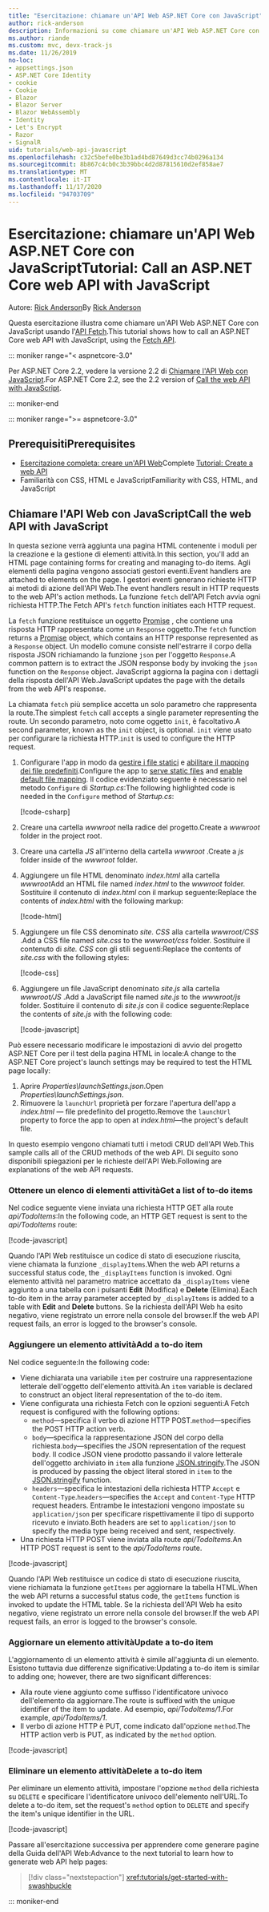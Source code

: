 ```yaml
---
title: "Esercitazione: chiamare un'API Web ASP.NET Core con JavaScript"
author: rick-anderson
description: Informazioni su come chiamare un'API Web ASP.NET Core con JavaScript.
ms.author: riande
ms.custom: mvc, devx-track-js
ms.date: 11/26/2019
no-loc:
- appsettings.json
- ASP.NET Core Identity
- cookie
- Cookie
- Blazor
- Blazor Server
- Blazor WebAssembly
- Identity
- Let's Encrypt
- Razor
- SignalR
uid: tutorials/web-api-javascript
ms.openlocfilehash: c32c5befe0be3b1ad4bd87649d3cc74b0296a134
ms.sourcegitcommit: 8b867c4cb0c3b39bbc4d2d87815610d2ef858ae7
ms.translationtype: MT
ms.contentlocale: it-IT
ms.lasthandoff: 11/17/2020
ms.locfileid: "94703709"
---
```

# <a name="tutorial-call-an-aspnet-core-web-api-with-javascript"></a><span data-ttu-id="390de-103">Esercitazione: chiamare un'API Web ASP.NET Core con JavaScript</span><span class="sxs-lookup"><span data-stu-id="390de-103">Tutorial: Call an ASP.NET Core web API with JavaScript</span></span>

<span data-ttu-id="390de-104">Autore: [Rick Anderson](https://twitter.com/RickAndMSFT)</span><span class="sxs-lookup"><span data-stu-id="390de-104">By [Rick Anderson](https://twitter.com/RickAndMSFT)</span></span>

<span data-ttu-id="390de-105">Questa esercitazione illustra come chiamare un'API Web ASP.NET Core con JavaScript usando l'[API Fetch](https://developer.mozilla.org/docs/Web/API/Fetch_API).</span><span class="sxs-lookup"><span data-stu-id="390de-105">This tutorial shows how to call an ASP.NET Core web API with JavaScript, using the [Fetch API](https://developer.mozilla.org/docs/Web/API/Fetch_API).</span></span>

::: moniker range="< aspnetcore-3.0"

<span data-ttu-id="390de-106">Per ASP.NET Core 2.2, vedere la versione 2.2 di [Chiamare l'API Web con JavaScript](xref:tutorials/first-web-api#call-the-web-api-with-javascript).</span><span class="sxs-lookup"><span data-stu-id="390de-106">For ASP.NET Core 2.2, see the 2.2 version of [Call the web API with JavaScript](xref:tutorials/first-web-api#call-the-web-api-with-javascript).</span></span>

::: moniker-end

::: moniker range=">= aspnetcore-3.0"

## <a name="prerequisites"></a><span data-ttu-id="390de-107">Prerequisiti</span><span class="sxs-lookup"><span data-stu-id="390de-107">Prerequisites</span></span>

* <span data-ttu-id="390de-108">[Esercitazione completa: creare un'API Web](xref:tutorials/first-web-api)</span><span class="sxs-lookup"><span data-stu-id="390de-108">Complete [Tutorial: Create a web API](xref:tutorials/first-web-api)</span></span>
* <span data-ttu-id="390de-109">Familiarità con CSS, HTML e JavaScript</span><span class="sxs-lookup"><span data-stu-id="390de-109">Familiarity with CSS, HTML, and JavaScript</span></span>

## <a name="call-the-web-api-with-javascript"></a><span data-ttu-id="390de-110">Chiamare l'API Web con JavaScript</span><span class="sxs-lookup"><span data-stu-id="390de-110">Call the web API with JavaScript</span></span>

<span data-ttu-id="390de-111">In questa sezione verrà aggiunta una pagina HTML contenente i moduli per la creazione e la gestione di elementi attività.</span><span class="sxs-lookup"><span data-stu-id="390de-111">In this section, you'll add an HTML page containing forms for creating and managing to-do items.</span></span> <span data-ttu-id="390de-112">Agli elementi della pagina vengono associati gestori eventi.</span><span class="sxs-lookup"><span data-stu-id="390de-112">Event handlers are attached to elements on the page.</span></span> <span data-ttu-id="390de-113">I gestori eventi generano richieste HTTP ai metodi di azione dell'API Web.</span><span class="sxs-lookup"><span data-stu-id="390de-113">The event handlers result in HTTP requests to the web API's action methods.</span></span> <span data-ttu-id="390de-114">La funzione `fetch` dell'API Fetch avvia ogni richiesta HTTP.</span><span class="sxs-lookup"><span data-stu-id="390de-114">The Fetch API's `fetch` function initiates each HTTP request.</span></span>

<span data-ttu-id="390de-115">La `fetch` funzione restituisce un oggetto [Promise](https://developer.mozilla.org/docs/Web/JavaScript/Reference/Global_Objects/Promise) , che contiene una risposta HTTP rappresentata come un `Response` oggetto.</span><span class="sxs-lookup"><span data-stu-id="390de-115">The `fetch` function returns a [Promise](https://developer.mozilla.org/docs/Web/JavaScript/Reference/Global_Objects/Promise) object, which contains an HTTP response represented as a `Response` object.</span></span> <span data-ttu-id="390de-116">Un modello comune consiste nell'estrarre il corpo della risposta JSON richiamando la funzione `json` per l'oggetto `Response`.</span><span class="sxs-lookup"><span data-stu-id="390de-116">A common pattern is to extract the JSON response body by invoking the `json` function on the `Response` object.</span></span> <span data-ttu-id="390de-117">JavaScript aggiorna la pagina con i dettagli della risposta dell'API Web.</span><span class="sxs-lookup"><span data-stu-id="390de-117">JavaScript updates the page with the details from the web API's response.</span></span>

<span data-ttu-id="390de-118">La chiamata `fetch` più semplice accetta un solo parametro che rappresenta la route.</span><span class="sxs-lookup"><span data-stu-id="390de-118">The simplest `fetch` call accepts a single parameter representing the route.</span></span> <span data-ttu-id="390de-119">Un secondo parametro, noto come oggetto `init`, è facoltativo.</span><span class="sxs-lookup"><span data-stu-id="390de-119">A second parameter, known as the `init` object, is optional.</span></span> <span data-ttu-id="390de-120">`init` viene usato per configurare la richiesta HTTP.</span><span class="sxs-lookup"><span data-stu-id="390de-120">`init` is used to configure the HTTP request.</span></span>

1. <span data-ttu-id="390de-121">Configurare l'app in modo da [gestire i file statici](/dotnet/api/microsoft.aspnetcore.builder.staticfileextensions.usestaticfiles#Microsoft_AspNetCore_Builder_StaticFileExtensions_UseStaticFiles_Microsoft_AspNetCore_Builder_IApplicationBuilder_) e [abilitare il mapping dei file predefiniti](/dotnet/api/microsoft.aspnetcore.builder.defaultfilesextensions.usedefaultfiles#Microsoft_AspNetCore_Builder_DefaultFilesExtensions_UseDefaultFiles_Microsoft_AspNetCore_Builder_IApplicationBuilder_).</span><span class="sxs-lookup"><span data-stu-id="390de-121">Configure the app to [serve static files](/dotnet/api/microsoft.aspnetcore.builder.staticfileextensions.usestaticfiles#Microsoft_AspNetCore_Builder_StaticFileExtensions_UseStaticFiles_Microsoft_AspNetCore_Builder_IApplicationBuilder_) and [enable default file mapping](/dotnet/api/microsoft.aspnetcore.builder.defaultfilesextensions.usedefaultfiles#Microsoft_AspNetCore_Builder_DefaultFilesExtensions_UseDefaultFiles_Microsoft_AspNetCore_Builder_IApplicationBuilder_).</span></span> <span data-ttu-id="390de-122">Il codice evidenziato seguente è necessario nel metodo `Configure` di *Startup.cs*:</span><span class="sxs-lookup"><span data-stu-id="390de-122">The following highlighted code is needed in the `Configure` method of *Startup.cs*:</span></span>

    [!code-csharp[](first-web-api/samples/3.0/TodoApi/StartupJavaScript.cs?highlight=8-9&name=snippet_configure)]

1. <span data-ttu-id="390de-123">Creare una cartella *wwwroot* nella radice del progetto.</span><span class="sxs-lookup"><span data-stu-id="390de-123">Create a *wwwroot* folder in the project root.</span></span>

1. <span data-ttu-id="390de-124">Creare una cartella *JS* all'interno della cartella *wwwroot* .</span><span class="sxs-lookup"><span data-stu-id="390de-124">Create a *js* folder inside of the *wwwroot* folder.</span></span>

1. <span data-ttu-id="390de-125">Aggiungere un file HTML denominato *index.html* alla cartella *wwwroot*</span><span class="sxs-lookup"><span data-stu-id="390de-125">Add an HTML file named *index.html* to the *wwwroot* folder.</span></span> <span data-ttu-id="390de-126">Sostituire il contenuto di *index.html* con il markup seguente:</span><span class="sxs-lookup"><span data-stu-id="390de-126">Replace the contents of *index.html* with the following markup:</span></span>

    [!code-html[](first-web-api/samples/3.0/TodoApi/wwwroot/index.html)]

1. <span data-ttu-id="390de-127">Aggiungere un file CSS denominato *site. CSS* alla cartella *wwwroot/CSS* .</span><span class="sxs-lookup"><span data-stu-id="390de-127">Add a CSS file named *site.css* to the *wwwroot/css* folder.</span></span> <span data-ttu-id="390de-128">Sostituire il contenuto di *site. CSS* con gli stili seguenti:</span><span class="sxs-lookup"><span data-stu-id="390de-128">Replace the contents of *site.css* with the following styles:</span></span>

    [!code-css[](first-web-api/samples/3.0/TodoApi/wwwroot/css/site.css)]

1. <span data-ttu-id="390de-129">Aggiungere un file JavaScript denominato *site.js* alla cartella *wwwroot/JS* .</span><span class="sxs-lookup"><span data-stu-id="390de-129">Add a JavaScript file named *site.js* to the *wwwroot/js* folder.</span></span> <span data-ttu-id="390de-130">Sostituire il contenuto di *site.js* con il codice seguente:</span><span class="sxs-lookup"><span data-stu-id="390de-130">Replace the contents of *site.js* with the following code:</span></span>

    [!code-javascript[](first-web-api/samples/3.0/TodoApi/wwwroot/js/site.js?name=snippet_SiteJs)]

<span data-ttu-id="390de-131">Può essere necessario modificare le impostazioni di avvio del progetto ASP.NET Core per il test della pagina HTML in locale:</span><span class="sxs-lookup"><span data-stu-id="390de-131">A change to the ASP.NET Core project's launch settings may be required to test the HTML page locally:</span></span>

1. <span data-ttu-id="390de-132">Aprire *Properties\launchSettings.json*.</span><span class="sxs-lookup"><span data-stu-id="390de-132">Open *Properties\launchSettings.json*.</span></span>
1. <span data-ttu-id="390de-133">Rimuovere la `launchUrl` proprietà per forzare l'apertura dell'app a *index.html* &mdash; file predefinito del progetto.</span><span class="sxs-lookup"><span data-stu-id="390de-133">Remove the `launchUrl` property to force the app to open at *index.html*&mdash;the project's default file.</span></span>

<span data-ttu-id="390de-134">In questo esempio vengono chiamati tutti i metodi CRUD dell'API Web.</span><span class="sxs-lookup"><span data-stu-id="390de-134">This sample calls all of the CRUD methods of the web API.</span></span> <span data-ttu-id="390de-135">Di seguito sono disponibili spiegazioni per le richieste dell'API Web.</span><span class="sxs-lookup"><span data-stu-id="390de-135">Following are explanations of the web API requests.</span></span>

### <a name="get-a-list-of-to-do-items"></a><span data-ttu-id="390de-136">Ottenere un elenco di elementi attività</span><span class="sxs-lookup"><span data-stu-id="390de-136">Get a list of to-do items</span></span>

<span data-ttu-id="390de-137">Nel codice seguente viene inviata una richiesta HTTP GET alla route *api/TodoItems*:</span><span class="sxs-lookup"><span data-stu-id="390de-137">In the following code, an HTTP GET request is sent to the *api/TodoItems* route:</span></span>

[!code-javascript[](first-web-api/samples/3.0/TodoApi/wwwroot/js/site.js?name=snippet_GetItems)]

<span data-ttu-id="390de-138">Quando l'API Web restituisce un codice di stato di esecuzione riuscita, viene chiamata la funzione `_displayItems`.</span><span class="sxs-lookup"><span data-stu-id="390de-138">When the web API returns a successful status code, the `_displayItems` function is invoked.</span></span> <span data-ttu-id="390de-139">Ogni elemento attività nel parametro matrice accettato da `_displayItems` viene aggiunto a una tabella con i pulsanti **Edit** (Modifica) e **Delete** (Elimina).</span><span class="sxs-lookup"><span data-stu-id="390de-139">Each to-do item in the array parameter accepted by `_displayItems` is added to a table with **Edit** and **Delete** buttons.</span></span> <span data-ttu-id="390de-140">Se la richiesta dell'API Web ha esito negativo, viene registrato un errore nella console del browser.</span><span class="sxs-lookup"><span data-stu-id="390de-140">If the web API request fails, an error is logged to the browser's console.</span></span>

### <a name="add-a-to-do-item"></a><span data-ttu-id="390de-141">Aggiungere un elemento attività</span><span class="sxs-lookup"><span data-stu-id="390de-141">Add a to-do item</span></span>

<span data-ttu-id="390de-142">Nel codice seguente:</span><span class="sxs-lookup"><span data-stu-id="390de-142">In the following code:</span></span>

* <span data-ttu-id="390de-143">Viene dichiarata una variabile `item` per costruire una rappresentazione letterale dell'oggetto dell'elemento attività.</span><span class="sxs-lookup"><span data-stu-id="390de-143">An `item` variable is declared to construct an object literal representation of the to-do item.</span></span>
* <span data-ttu-id="390de-144">Viene configurata una richiesta Fetch con le opzioni seguenti:</span><span class="sxs-lookup"><span data-stu-id="390de-144">A Fetch request is configured with the following options:</span></span>
  * <span data-ttu-id="390de-145">`method`&mdash;specifica il verbo di azione HTTP POST.</span><span class="sxs-lookup"><span data-stu-id="390de-145">`method`&mdash;specifies the POST HTTP action verb.</span></span>
  * <span data-ttu-id="390de-146">`body`&mdash;specifica la rappresentazione JSON del corpo della richiesta.</span><span class="sxs-lookup"><span data-stu-id="390de-146">`body`&mdash;specifies the JSON representation of the request body.</span></span> <span data-ttu-id="390de-147">Il codice JSON viene prodotto passando il valore letterale dell'oggetto archiviato in `item` alla funzione [JSON.stringify](https://developer.mozilla.org/docs/Web/JavaScript/Reference/Global_Objects/JSON/stringify).</span><span class="sxs-lookup"><span data-stu-id="390de-147">The JSON is produced by passing the object literal stored in `item` to the [JSON.stringify](https://developer.mozilla.org/docs/Web/JavaScript/Reference/Global_Objects/JSON/stringify) function.</span></span>
  * <span data-ttu-id="390de-148">`headers`&mdash;specifica le intestazioni della richiesta HTTP `Accept` e `Content-Type`.</span><span class="sxs-lookup"><span data-stu-id="390de-148">`headers`&mdash;specifies the `Accept` and `Content-Type` HTTP request headers.</span></span> <span data-ttu-id="390de-149">Entrambe le intestazioni vengono impostate su `application/json` per specificare rispettivamente il tipo di supporto ricevuto e inviato.</span><span class="sxs-lookup"><span data-stu-id="390de-149">Both headers are set to `application/json` to specify the media type being received and sent, respectively.</span></span>
* <span data-ttu-id="390de-150">Una richiesta HTTP POST viene inviata alla route *api/TodoItems*.</span><span class="sxs-lookup"><span data-stu-id="390de-150">An HTTP POST request is sent to the *api/TodoItems* route.</span></span>

[!code-javascript[](first-web-api/samples/3.0/TodoApi/wwwroot/js/site.js?name=snippet_AddItem)]

<span data-ttu-id="390de-151">Quando l'API Web restituisce un codice di stato di esecuzione riuscita, viene richiamata la funzione `getItems` per aggiornare la tabella HTML.</span><span class="sxs-lookup"><span data-stu-id="390de-151">When the web API returns a successful status code, the `getItems` function is invoked to update the HTML table.</span></span> <span data-ttu-id="390de-152">Se la richiesta dell'API Web ha esito negativo, viene registrato un errore nella console del browser.</span><span class="sxs-lookup"><span data-stu-id="390de-152">If the web API request fails, an error is logged to the browser's console.</span></span>

### <a name="update-a-to-do-item"></a><span data-ttu-id="390de-153">Aggiornare un elemento attività</span><span class="sxs-lookup"><span data-stu-id="390de-153">Update a to-do item</span></span>

<span data-ttu-id="390de-154">L'aggiornamento di un elemento attività è simile all'aggiunta di un elemento. Esistono tuttavia due differenze significative:</span><span class="sxs-lookup"><span data-stu-id="390de-154">Updating a to-do item is similar to adding one; however, there are two significant differences:</span></span>

* <span data-ttu-id="390de-155">Alla route viene aggiunto come suffisso l'identificatore univoco dell'elemento da aggiornare.</span><span class="sxs-lookup"><span data-stu-id="390de-155">The route is suffixed with the unique identifier of the item to update.</span></span> <span data-ttu-id="390de-156">Ad esempio, *api/TodoItems/1*.</span><span class="sxs-lookup"><span data-stu-id="390de-156">For example, *api/TodoItems/1*.</span></span>
* <span data-ttu-id="390de-157">Il verbo di azione HTTP è PUT, come indicato dall'opzione `method`.</span><span class="sxs-lookup"><span data-stu-id="390de-157">The HTTP action verb is PUT, as indicated by the `method` option.</span></span>

[!code-javascript[](first-web-api/samples/3.0/TodoApi/wwwroot/js/site.js?name=snippet_UpdateItem)]

### <a name="delete-a-to-do-item"></a><span data-ttu-id="390de-158">Eliminare un elemento attività</span><span class="sxs-lookup"><span data-stu-id="390de-158">Delete a to-do item</span></span>

<span data-ttu-id="390de-159">Per eliminare un elemento attività, impostare l'opzione `method` della richiesta su `DELETE` e specificare l'identificatore univoco dell'elemento nell'URL.</span><span class="sxs-lookup"><span data-stu-id="390de-159">To delete a to-do item, set the request's `method` option to `DELETE` and specify the item's unique identifier in the URL.</span></span>

[!code-javascript[](first-web-api/samples/3.0/TodoApi/wwwroot/js/site.js?name=snippet_DeleteItem)]

<span data-ttu-id="390de-160">Passare all'esercitazione successiva per apprendere come generare pagine della Guida dell'API Web:</span><span class="sxs-lookup"><span data-stu-id="390de-160">Advance to the next tutorial to learn how to generate web API help pages:</span></span>

> [!div class="nextstepaction"]
> <xref:tutorials/get-started-with-swashbuckle>

::: moniker-end
